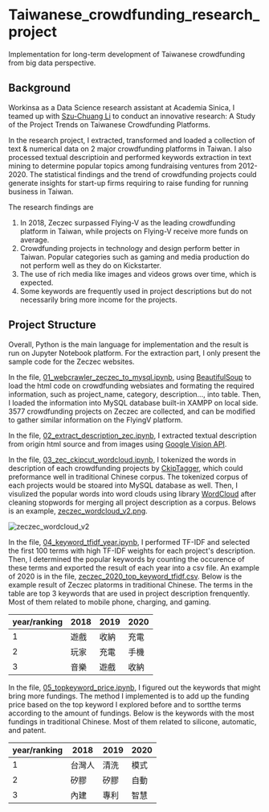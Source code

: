 # Taiwanese_crowdfunding_research_project
Implementation for long-term development of Taiwanese crowdfunding from big data perspective.

## Background
Workinsa as a Data Science research assistant at Academia Sinica, I teamed up with [Szu-Chuang Li](http://www.ic.tku.edu.tw/index.php/component/sppagebuilder/page/50-tommy.html) to conduct an innovative research: A Study of the Project Trends on Taiwanese Crowdfunding Platforms.

In the research project, I extracted, transformed and loaded a collection of text & numerical data on 2 major crowdfunding platforms in Taiwan. I also processed textual descriptioin and performed keywords extraction in text mining to determine popular topics among fundraising ventures from 2012-2020. The statistical findings and the trend of crowdfunding projects could generate insights for start-up firms requiring to raise funding for running business in Taiwan.

The research findings are 
1. In 2018, Zeczec surpassed Flying-V as the leading crowdfunding platform in Taiwan, while projects on Flying-V receive more funds on average.
2. Crowdfunding projects in technology and design perform better in Taiwan. Popular categories such as gaming and media production do not perform well as they do on Kickstarter.
3. The use of rich media like images and videos grows over time, which is expected.
4. Some keywords are frequently used in project descriptions but do not necessarily bring more income for the projects.

## Project Structure
Overall, Python is the main language for implementation and the result is run on Jupyter Notebook platform. For the extraction part, I only present the sample code for the Zeczec websites.

In the file, [01_webcrawler_zeczec_to_mysql.ipynb](https://github.com/ching870423/Taiwanese_crowdfunding_research_project/blob/main/01_webcrawler_zeczec_to_mysql.ipynb), using [BeautifulSoup](https://www.crummy.com/software/BeautifulSoup/bs4/doc/) to load the html code on crowdfunding websiates and formating the required information, such as project_name, category, description..., into table. Then, I loaded the information into MySQL database built-in XAMPP on local side. 3577 crowdfunding projects on Zeczec are collected, and can be modified to gather similar information on the FlyingV platform.

In the file, [02_extract_description_zec.ipynb](https://github.com/ching870423/Taiwanese_crowdfunding_research_project/blob/main/02_extract_description_zec.ipynb), I extracted textual description from origin html source and from images using [Google Vision API](https://cloud.google.com/vision/docs/ocr).

In the file, [03_zec_ckipcut_wordcloud.ipynb](https://github.com/ching870423/Taiwanese_crowdfunding_research_project/blob/main/03_zec_ckipcut_wordcloud.ipynb), I tokenized the words in description of each crowdfunding projects by [CkipTagger](https://github.com/ckiplab/ckiptagger), which could preformance well in traditional Chinese corpus. The tokenized corpus of each projects would be stoared into MySQL database as well. Then, I visulized the popular words into word clouds using library [WordCloud](https://pypi.org/project/wordcloud/) after cleaning stopwords for merging all project description as a corpus. Belows is an example, [zeczec_wordcloud_v2.png](https://github.com/ching870423/Taiwanese_crowdfunding_research_project/blob/main/zeczec_wordcloud_v2.png).

![zeczec_wordcloud_v2](https://user-images.githubusercontent.com/66129087/140638891-fde10687-4fbf-48e1-8b16-f33c557d03d5.png)

In the file, [04_keyword_tfidf_year.ipynb](https://github.com/ching870423/Taiwanese_crowdfunding_research_project/blob/main/04_keyword_tfidf_year.ipynb), I performed TF-IDF  and selected the first 100 terms with high TF-IDF weights for each project's description. Then, I determined the popular keywords by counting the occurence of these terms and exported the result of each year into a csv file. An example of 2020 is in the file, [zeczec_2020_top_keyword_tfidf.csv](https://github.com/ching870423/Taiwanese_crowdfunding_research_project/blob/main/zeczec_2020_top_keyword_tfidf.csv). Below is the example result of Zeczec platorms in traditional Chinese. The terms in the table are top 3 keywords that are used in project description frenquently. Most of them related to mobile phone, charging, and gaming.

|year/ranking|2018|2019|2020|
|---|---|---|---|
|1|遊戲|收納|充電|
|2|玩家|充電|手機|
|3|音樂|遊戲|收納|

In the file, [05_topkeyword_price.ipynb](https://github.com/ching870423/Taiwanese_crowdfunding_research_project/blob/main/05_topkeyword_price.ipynb), I figured out the keywords that might bring more fundings. The method I implemented is to add up the funding price based on the top keyword I explored before and to sortthe terms according to the amount of fundings. Below is the keywords with the most fundings in traditional Chinese. Most of them related to silicone, automatic, and patent.

|year/ranking|2018|2019|2020|
|---|---|---|---|
|1|台灣人|清洗|模式|
|2|矽膠|矽膠|自動|
|3|內建|專利|智慧|
